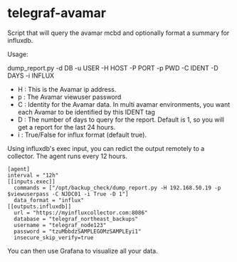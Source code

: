 # telegraf-avamar
Script that will query the avamar mcbd and optionally format a summary for influxdb. 

Usage:

dump_report.py -d DB -u USER -H HOST -P PORT -p PWD -C IDENT -D DAYS -i INFLUX

- H : This is the Avamar ip address. 
- p :  The Avamar viewuser password
- C : Identity for the Avamar data. In multi avamar environments, you want each Avamar to be identified by this IDENT tag
- D : The number of days to query for the report. Default is 1, so you will get a report for the last 24 hours. 
- i : True/False for influx format (default true). 


Using influxdb's exec input, you can redict the output remotely to a collector. The agent runs every 12 hours.

```
[agent]
interval = "12h"
[[inputs.exec]]
  commands = ["/opt/backup_check/dump_report.py -H 192.168.50.19 -p $viewuserpass -C NJDC01 -i True -D 1"]
  data_format = "influx"
[[outputs.influxdb]]
  url = "https://myinfluxcollector.com:8086"
  database = "telegraf_northeast_backups"
  username = "telegraf_node123"
  password = "tzuMbbdzSAMPLEGOMzSAMPLEyi1"
  insecure_skip_verify=true
```
You can then use Grafana to visualize all your data. 
